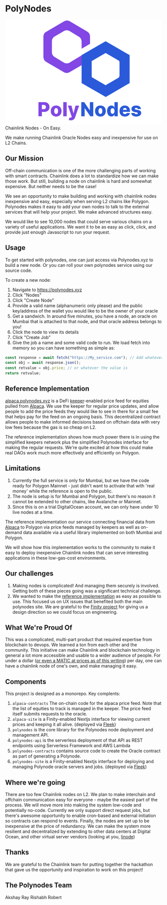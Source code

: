 # PolyNodes
![alt text](assets/Polynodes%20logo.png)
Chainlink Nodes - On Easy. 

We make running Chainlink Oracle Nodes easy and inexpensive for use on L2 Chains. 
## Our Mission
Off-chain communication is one of the more challenging parts of working with smart contracts. Chainlink does a lot to standardize how we can make those work. But still, building a node on chainlink is hard and somewhat expensive. But neither needs to be the case!  

We see an opportunity to make building and working with chainlink nodes inexpensive and easy, especially when serving L2 chains like Polygon. Polynodes makes it easy to add your own nodes to talk to the external services that will help your project. We make advanced structures easy. 

We would like to see 10,000 nodes that could serve various chains on a variety of useful applications. We want it to be as easy as click, click, and provide just enough Javascript to run your request. 

## Usage

To get started with polynodes, one can just access via Polynodes.xyz to build a new node. Or you can roll your own polynodes service using our source code. 

To create a new node:
1. Navigate to https://polynodes.xyz
2. Click "Nodes"
3. Click "Create Node"
4. Provide a valid name (alphanumeric only please) and the public key/address of the wallet you would like to be the owner of your oracle
5. Get a sandwich. In around five minutes, you have a node, an oracle on Mumbai that is attached to that node, and that oracle address belongs to you! 
6. Click the node to view its details
7. Click "Create Job"
8. Give the job a name and some valid code to run. We load fetch into memory so you can have something as simple as:
```javascript
const response = await fetch("https://My_service.com"); // Add whatever header or other info in the second argument
const obj = await response.json();
const retvalue = obj.price; // or whatever the value is
return retvalue;
```

## Reference Implementation
[alpaca.polynodes.xyz](https://alpaca.polynodes.xyz) is a DeFi [keeper](https://docs.chain.link/docs/chainlink-keepers/introduction/)-enabled price feed for equities pulled from [Alpaca](https://alpaca.markets). We use the keeper for regular price updates, and allow people to add the price feeds they would like to see in there for a small fee that helps pay for the feed on an ongoing basis. This decentralized contract allows people to make informed decisions based on offchain data with very low fees because the gas is so cheap on L2.

The reference implementation shows how much power there is in using the simplified keepers network plus the simplified Polynodes interface for making the regular requests. We're quite excited at how this could make real DAOs work much more effectively and efficiently on Polygon. 

## Limitations
1. Currently the full service is only for Mumbai, but we have the code ready for Polygon Mainnet - just didn't want to activate that with 'real money' while the reference is open to the public. 
2. The node is setup is for Mumbai and Polygon, but there's no reason it cannot be extended to other chains, like Avalanche or Mainnet. 
3. Since this is on a trial DigitalOcean account, we can only have under 10 live nodes at a time. 

The reference implementation our service connecting financial data from [Alpaca](https://alpaca.market) to Polygon via price feeds managed by keepers as well as on-demand data available via a useful library implemented on both Mumbai and Polygon.

We will show how this implementation works to the community to make it easy to deploy inexpensive Chainlink nodes that can serve interesting applications in these low-gas-cost environments. 

## Our challenges
1. Making nodes is complicated! And managing them securely is involved. Getting both of these pieces going was a significant technical challenge. 
2. We wanted to make the [reference implementation](https://alpaca.polynodes.xyz) as easy as possible to use. This focused us on UX issues that benefited both the main polynodes site. We are grateful to the [Finity project](https://finity.polygon.technology) for giving us a design direction so we could focus on engineering. 

## What We're Proud Of
This was a complicated, multi-part product that required expertise from blockchain to devops. We learned a ton from each other and the community. This initiative can make Chainlink and blockchain technology in general a lot more accessible and usable to a wider audience of people. For under a dollar ([or even a MATIC at prices as of this writing](https://coinmarketcap.com/currencies/polygon/)) per day, one can have a chainlink node of one's own, and make managing it easy. 

## Components
This project is designed as a monorepo. Key complents:
1. `alpaca-contracts` The on-chain code for the alpaca price feed. Note that the list of equities to track is managed in the keeper. The price feed itself submits requests to the oracle.
2. `alpaca-site` is a Finity-enabled Nextjs interface for viewing current prices and keeping it all alive. (deployed via [Fleek](https://fleek.co))
3. `polynodes` is the core library for the Polynodes node deployment and management API. 
4. `polynodes-api` is the serverless deployment of that API as REST endpoints using Serverless Framework and AWS Lambda
5. `polynodes-contracts` contains source code to create the Oracle contract as part of generating a Polynode. 
6. `polynodes-site` is a Finity-enabled Nextjs interface for deploying and managing Polynode oracle servers and jobs. (deployed via [Fleek](https://fleek.co))

## Where we're going
There are too few Chainlink nodes on L2. We plan to make interchain and offchain communication easy for everyone - maybe the easiest part of the process. 
We will move more into making the system low-code and potentially no-code. 
Currently we only support direct request jobs, but there's awesome opportunity to enable cron-based and external initiation so contracts can respond to events. 
Finally, the nodes are set up to be inexpensive at the price of redundancy. We can make the system more resilient and decentralized by extending to other data centers at Digital Ocean, and other virtual server vendors (looking at you, [linode](https://linode.com))
## Thanks
We are grateful to the Chainlink team for putting together the hackathon that gave us the opportunity and inspiration to work on this project! 

## The Polynodes Team
Akshay
Ray
Rishabh
Robert
